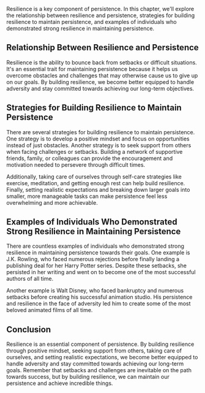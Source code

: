 
Resilience is a key component of persistence. In this chapter, we'll explore the relationship between resilience and persistence, strategies for building resilience to maintain persistence, and examples of individuals who demonstrated strong resilience in maintaining persistence.

Relationship Between Resilience and Persistence
-----------------------------------------------

Resilience is the ability to bounce back from setbacks or difficult situations. It's an essential trait for maintaining persistence because it helps us overcome obstacles and challenges that may otherwise cause us to give up on our goals. By building resilience, we become better equipped to handle adversity and stay committed towards achieving our long-term objectives.

Strategies for Building Resilience to Maintain Persistence
----------------------------------------------------------

There are several strategies for building resilience to maintain persistence. One strategy is to develop a positive mindset and focus on opportunities instead of just obstacles. Another strategy is to seek support from others when facing challenges or setbacks. Building a network of supportive friends, family, or colleagues can provide the encouragement and motivation needed to persevere through difficult times.

Additionally, taking care of ourselves through self-care strategies like exercise, meditation, and getting enough rest can help build resilience. Finally, setting realistic expectations and breaking down larger goals into smaller, more manageable tasks can make persistence feel less overwhelming and more achievable.

Examples of Individuals Who Demonstrated Strong Resilience in Maintaining Persistence
-------------------------------------------------------------------------------------

There are countless examples of individuals who demonstrated strong resilience in maintaining persistence towards their goals. One example is J.K. Rowling, who faced numerous rejections before finally landing a publishing deal for her Harry Potter series. Despite these setbacks, she persisted in her writing and went on to become one of the most successful authors of all time.

Another example is Walt Disney, who faced bankruptcy and numerous setbacks before creating his successful animation studio. His persistence and resilience in the face of adversity led him to create some of the most beloved animated films of all time.

Conclusion
----------

Resilience is an essential component of persistence. By building resilience through positive mindset, seeking support from others, taking care of ourselves, and setting realistic expectations, we become better equipped to handle adversity and stay committed towards achieving our long-term goals. Remember that setbacks and challenges are inevitable on the path towards success, but by building resilience, we can maintain our persistence and achieve incredible things.

